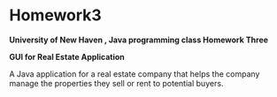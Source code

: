 # Homework3
<b>University of New Haven , Java programming class Homework Three

GUI for Real Estate Application</b>

A Java application for a real estate company that helps the company
manage the properties they sell or rent to potential buyers. 

